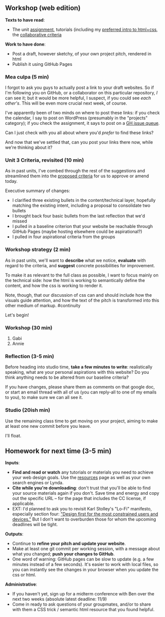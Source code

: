 ## Workshop (web edition)

**Texts to have read**:

* The unit [assignment](https://benmiller314.github.io/cdm-assignments/web), tutorials (including my [preferred intro to html+css](https://internetingishard.com/html-and-css/), the [collaborative criteria](http://bit.ly/cdm2017fall#heading=h.vz5jq9usb1l0)

**Work to have done**:

* Post a draft, however sketchy, of your own project pitch, rendered in html
* Publish it using GitHub Pages


<!--
[toc tag="h2" title="Plan for the Day"]
-->

### Mea culpa (5 min)

I forgot to ask you guys to actually post a link to your draft websites. So if I'm following you on GitHub, or a collaborator on this particular repository, *I* can see it; but it would be more helpful, I suspect, if you could see *each other's*. This will be even more crucial next week, of course.

I've apparently been of two minds on where to post these links: if you check the calendar, I say to post on WordPress (presumably in the "projects" category); if you check the assignment, it says to post on a [GH issue queue](https://github.com/benmiller314/fall-2017/issues/3).

Can I just check with you all about where you'd *prefer* to find these links? 

And now that we've settled that, can you post your links there now, while we're thinking about it? 


### Unit 3 Criteria, revisited (10 min)

As in past units, I've combed through the rest of the suggestions and streamlined them into the [proposed criteria](http://bit.ly/cdm2017fall#heading=h.vz5jq9usb1l0) for us to approve or amend today.

Executive summary of changes:

* I clarified three existing bullets in the content/technical layer, hopefully matching the existing intent, including a proposal to consolidate two bullets
* I brought back four basic bullets from the last reflection that we'd missed
* I pulled in a baseline criterion that your website be reachable through GitHub Pages (maybe hosting elsewhere could be aspirational?)
* I pulled in four aspirational criteria from the groups


### Workshop strategy (2 min)

As in past units, we'll want to **describe** what we notice, **evaluate** with regard to the criteria, and **suggest** concrete possibilities for improvement. 

To make it as relevant to the full class as possible, I want to focus mainly on the technical side: how the html is working to semantically define the content, and how the css is working to render it. 

Note, though, that our discussion of css can and should include how the visuals guide attention, and how the text of the pitch is transformed into this other medium of markup. #continuity 

Let's begin!

### Workshop (30 min)

1. Gabi
2. Annie

### Reflection (3-5 min)
Before heading into studio time, **take a few minutes to write**: realistically speaking, what are your personal aspirations with this website? Do you think anything needs to be altered from our baseline criteria?

If you have changes, please share them as comments on that google doc, or start an email thread with all of us (you can reply-all to one of my emails to you), to make sure we can all see it.


### Studio (20ish min)

Use the remaining class time to get moving on your project, aiming to make at least one new commit before you leave. 

I'll float.


## Homework for next time (3-5 min)

**Inputs**:

* **Find and read or watch** any tutorials or materials you need to achieve your web design goals. Use the [resources](http://cdm2017.majoringinmeta.net/resources) page as well as your own search engines or Lynda.
* **Cite while you're downloading**: don't trust that you'll be able to find your source materials again if you don't. Save time and energy and copy out the specific URL – for the page that includes the CC license, if applicable.
* EXT: I'd planned to ask you to revisit Karl Stolley's "Lo-Fi" manifesto, especially section four: ["Design first for the most constrained users and devices."](http://kairos.technorhetoric.net/20.2/inventio/stolley/#point-four) But I don't want to overburden those for whom the upcoming deadlines will be tight.

**Outputs**:

* Continue to **refine your pitch and update your website**.
* Make at least one git commit per working session, with a message about what you changed; **push your changes to GitHub**.
 * One word of warning: GitHub pages can be slow to update (e.g. a few minutes instead of a few seconds). It's easier to work with local files, so you can instantly see the changes in your browser when you update the css or html.

**Administrative**:

* If you haven't yet, sign up for a midterm conference with Ben over the next two weeks (absolute latest deadline: 11/9)
* Come in ready to ask questions of your groupmates, and/or to share with them a CSS trick / semantic html resource that you found helpful.


